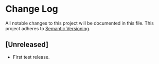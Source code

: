 # Change Log
All notable changes to this project will be documented in this file.
This project adheres to [Semantic Versioning](http://semver.org/).

## [Unreleased]
- First test release.
